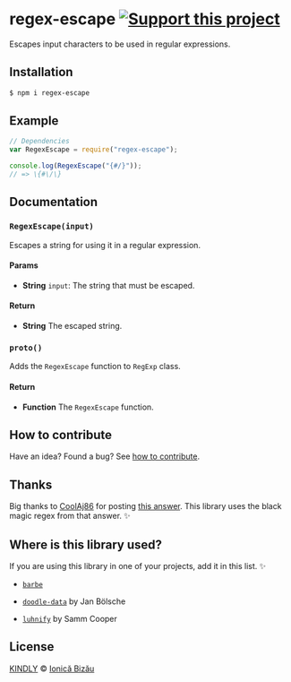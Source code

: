 # regex-escape [![Support this project][donate-now]][paypal-donations]
Escapes input characters to be used in regular expressions.

## Installation

```sh
$ npm i regex-escape
```

## Example

```js
// Dependencies
var RegexEscape = require("regex-escape");

console.log(RegexEscape("{#/}"));
// => \{#\/\}
```

## Documentation

### `RegexEscape(input)`
Escapes a string for using it in a regular expression.

#### Params
- **String** `input`: The string that must be escaped.

#### Return
- **String** The escaped string.

### `proto()`
Adds the `RegexEscape` function to `RegExp` class.

#### Return
- **Function** The `RegexEscape` function.

## How to contribute
Have an idea? Found a bug? See [how to contribute][contributing].

## Thanks
Big thanks to [CoolAj86](http://stackoverflow.com/users/151312/coolaj86) for posting [this answer](http://stackoverflow.com/a/6969486/1420197). This library uses the black magic regex from that answer. :sparkles:

## Where is this library used?
If you are using this library in one of your projects, add it in this list. :sparkles:

 - [`barbe`](https://github.com/IonicaBizau/node-barbe)

 - [`doodle-data`](https://github.com/regular/doodle-data#readme) by Jan Bölsche

 - [`luhnify`](https://github.com/koopero/luhnify#readme) by Samm Cooper

## License

[KINDLY][license] © [Ionică Bizău][website]

[license]: http://ionicabizau.github.io/kindly-license/?author=Ionic%C4%83%20Biz%C4%83u%20%3Cbizauionica@gmail.com%3E&year=2015

[website]: http://ionicabizau.net
[paypal-donations]: https://www.paypal.com/cgi-bin/webscr?cmd=_s-xclick&hosted_button_id=RVXDDLKKLQRJW
[donate-now]: http://i.imgur.com/6cMbHOC.png

[contributing]: /CONTRIBUTING.md
[docs]: /DOCUMENTATION.md
